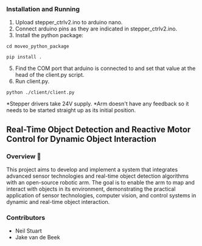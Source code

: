 ### Installation and Running
1. Upload stepper_ctrlv2.ino to arduino nano. 
2. Connect arduino pins as they are indicated in stepper_ctrlv2.ino.
3. Install the python package:

`cd moveo_python_package`

`pip install .`

5. Find the COM port that arduino is connected to and set that value at the head of the client.py script.
6. Run client.py.

`python ./client/client.py`

*Stepper drivers take 24V supply.
*Arm doesn't have any feedback so it needs to be started straight up as its initial position. 

## Real-Time Object Detection and Reactive Motor Control for Dynamic Object Interaction 
### Overview 📌

This project aims to develop and implement a system that integrates advanced sensor technologies and real-time object detection algorithms with an open-source robotic arm. The goal is to enable the arm to map and interact with objects in its environment, demonstrating the practical application of sensor technologies, computer vision, and control systems in dynamic and real-time object interaction.

### Contributors 
- Neil Stuart
- Jake van de Beek
